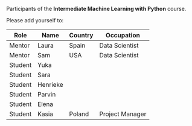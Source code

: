 
Participants of the **Intermediate Machine Learning with Python** course.

Please add yourself to:

Role | Name | Country | Occupation
--- | --- | --- | ---
Mentor | Laura | Spain | Data Scientist
Mentor | Sam | USA | Data Scientist
Student | Yuka |  |  
Student | Sara |  |  
Student | Henrieke |  |  
Student | Parvin |  |  
Student | Elena |  |  
Student | Kasia | Poland |  Project Manager